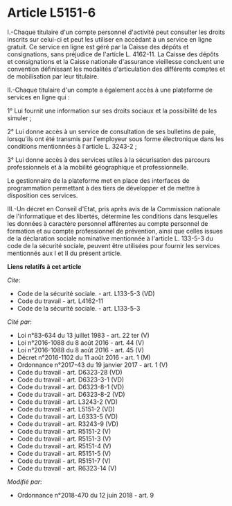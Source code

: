 # Article L5151-6

I.-Chaque titulaire d'un compte personnel d'activité peut consulter les droits inscrits sur celui-ci et peut les utiliser en
accédant à un service en ligne gratuit. Ce service en ligne est géré par la Caisse des dépôts et consignations, sans
préjudice de l'article L. 4162-11. La Caisse des dépôts et consignations et la Caisse nationale d'assurance vieillesse
concluent une convention définissant les modalités d'articulation des différents comptes et de mobilisation par leur
titulaire. 

II.-Chaque titulaire d'un compte a également accès à une plateforme de services en ligne qui : 

1° Lui fournit une information sur ses droits sociaux et la possibilité de les simuler ; 

2° Lui donne accès à un service de consultation de ses bulletins de paie, lorsqu'ils ont été transmis par l'employeur sous
forme électronique dans les conditions mentionnées à l'article L. 3243-2 ; 

3° Lui donne accès à des services utiles à la sécurisation des parcours professionnels et à la mobilité géographique et
professionnelle. 

Le gestionnaire de la plateforme met en place des interfaces de programmation permettant à des tiers de développer et de
mettre à disposition ces services. 

III.-Un décret en Conseil d'Etat, pris après avis de la Commission nationale de l'informatique et des libertés, détermine les
conditions dans lesquelles les données à caractère personnel afférentes au compte personnel de formation et au compte
professionnel de prévention, ainsi que celles issues de la déclaration sociale nominative mentionnée à l'article L. 133-5-3
du code de la sécurité sociale, peuvent être utilisées pour fournir les services mentionnés aux I et II du présent article.

**Liens relatifs à cet article**

_Cite_:

  - Code de la sécurité sociale. - art. L133-5-3 (VD)
  - Code du travail - art. L4162-11
  - Code de la sécurité sociale. - art. L133-5-3

_Cité par_:

  - Loi n°83-634 du 13 juillet 1983 - art. 22 ter (V)
  - Loi n°2016-1088 du 8 août 2016 - art. 44 (V)
  - Loi n°2016-1088 du 8 août 2016 - art. 45 (V)
  - Décret n°2016-1102 du 11 août 2016 - art. 1 (M)
  - Ordonnance n°2017-43 du 19 janvier 2017 - art. 1 (V)
  - Code du travail - art. D6323-28 (VD)
  - Code du travail - art. D6323-3-1 (VD)
  - Code du travail - art. D6323-8-1 (VD)
  - Code du travail - art. D6323-8-2 (VD)
  - Code du travail - art. L3243-2 (VD)
  - Code du travail - art. L5151-2 (VD)
  - Code du travail - art. L6333-5 (VD)
  - Code du travail - art. R3243-9 (VD)
  - Code du travail - art. R5151-2 (V)
  - Code du travail - art. R5151-3 (V)
  - Code du travail - art. R5151-4 (V)
  - Code du travail - art. R5151-5 (V)
  - Code du travail - art. R5151-7 (V)
  - Code du travail - art. R6323-14 (V)

_Modifié par_:

  - Ordonnance n°2018-470 du 12 juin 2018 - art. 9
